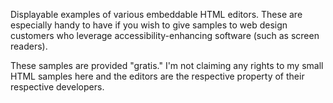 Displayable examples of various embeddable HTML editors.  These are especially handy to have if you wish to give samples to web design customers who leverage accessibility-enhancing software (such as screen readers).

These samples are provided "gratis."  I'm not claiming any rights to my small HTML samples here and the editors are the respective property of their respective developers.